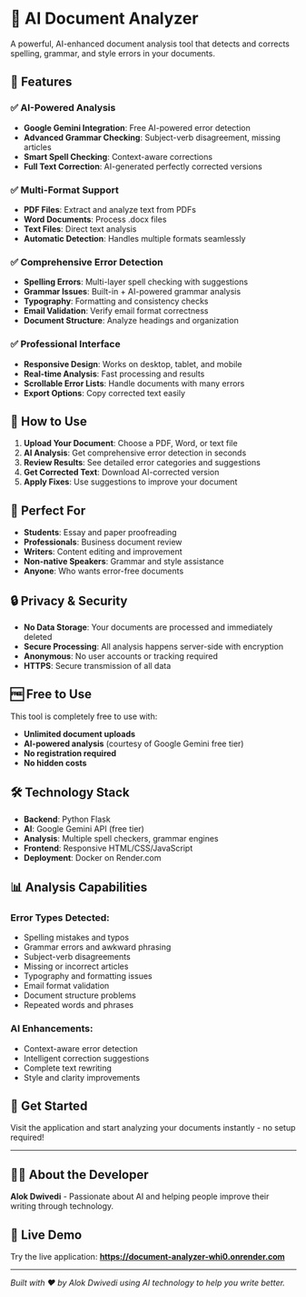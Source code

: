 # 📝 AI Document Analyzer

A powerful, AI-enhanced document analysis tool that detects and corrects spelling, grammar, and style errors in your documents.

## 🌟 Features

### ✅ **AI-Powered Analysis**
- **Google Gemini Integration**: Free AI-powered error detection
- **Advanced Grammar Checking**: Subject-verb disagreement, missing articles
- **Smart Spell Checking**: Context-aware corrections
- **Full Text Correction**: AI-generated perfectly corrected versions

### ✅ **Multi-Format Support**
- **PDF Files**: Extract and analyze text from PDFs
- **Word Documents**: Process .docx files
- **Text Files**: Direct text analysis
- **Automatic Detection**: Handles multiple formats seamlessly

### ✅ **Comprehensive Error Detection**
- **Spelling Errors**: Multi-layer spell checking with suggestions
- **Grammar Issues**: Built-in + AI-powered grammar analysis
- **Typography**: Formatting and consistency checks
- **Email Validation**: Verify email format correctness
- **Document Structure**: Analyze headings and organization

### ✅ **Professional Interface**
- **Responsive Design**: Works on desktop, tablet, and mobile
- **Real-time Analysis**: Fast processing and results
- **Scrollable Error Lists**: Handle documents with many errors
- **Export Options**: Copy corrected text easily

## 🚀 How to Use

1. **Upload Your Document**: Choose a PDF, Word, or text file
2. **AI Analysis**: Get comprehensive error detection in seconds
3. **Review Results**: See detailed error categories and suggestions
4. **Get Corrected Text**: Download AI-corrected version
5. **Apply Fixes**: Use suggestions to improve your document

## 🎯 Perfect For

- **Students**: Essay and paper proofreading
- **Professionals**: Business document review
- **Writers**: Content editing and improvement
- **Non-native Speakers**: Grammar and style assistance
- **Anyone**: Who wants error-free documents

## 🔒 Privacy & Security

- **No Data Storage**: Your documents are processed and immediately deleted
- **Secure Processing**: All analysis happens server-side with encryption
- **Anonymous**: No user accounts or tracking required
- **HTTPS**: Secure transmission of all data

## 🆓 Free to Use

This tool is completely free to use with:
- **Unlimited document uploads**
- **AI-powered analysis** (courtesy of Google Gemini free tier)
- **No registration required**
- **No hidden costs**

## 🛠️ Technology Stack

- **Backend**: Python Flask
- **AI**: Google Gemini API (free tier)
- **Analysis**: Multiple spell checkers, grammar engines
- **Frontend**: Responsive HTML/CSS/JavaScript
- **Deployment**: Docker on Render.com

## 📊 Analysis Capabilities

### Error Types Detected:
- Spelling mistakes and typos
- Grammar errors and awkward phrasing  
- Subject-verb disagreements
- Missing or incorrect articles
- Typography and formatting issues
- Email format validation
- Document structure problems
- Repeated words and phrases

### AI Enhancements:
- Context-aware error detection
- Intelligent correction suggestions
- Complete text rewriting
- Style and clarity improvements

## 🚀 Get Started

Visit the application and start analyzing your documents instantly - no setup required!

---

## 👨‍💻 **About the Developer**

**Alok Dwivedi** - Passionate about AI and helping people improve their writing through technology.

## 🔗 **Live Demo**

Try the live application: **https://document-analyzer-whi0.onrender.com**

---

*Built with ❤️ by Alok Dwivedi using AI technology to help you write better.*
